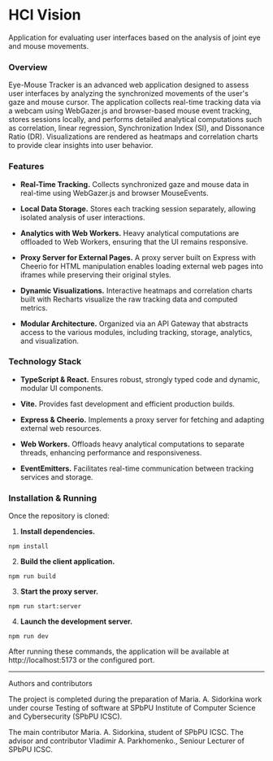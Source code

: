 # HCI Vision
Application for evaluating user interfaces based on the analysis of joint eye and mouse movements.

### Overview
Eye-Mouse Tracker is an advanced web application designed to assess user interfaces by analyzing the synchronized movements of the user's gaze and mouse cursor. The application collects real-time tracking data via a webcam using WebGazer.js and browser-based mouse event tracking, stores sessions locally, and performs detailed analytical computations such as correlation, linear regression, Synchronization Index (SI), and Dissonance Ratio (DR). Visualizations are rendered as heatmaps and correlation charts to provide clear insights into user behavior.

### Features
* **Real-Time Tracking.** Collects synchronized gaze and mouse data in real-time using WebGazer.js and browser MouseEvents.

* **Local Data Storage.** Stores each tracking session separately, allowing isolated analysis of user interactions.

* **Analytics with Web Workers.** Heavy analytical computations are offloaded to Web Workers, ensuring that the UI remains responsive.

* **Proxy Server for External Pages.** A proxy server built on Express with Cheerio for HTML manipulation enables loading external web pages into iframes while preserving their original styles.

* **Dynamic Visualizations.** Interactive heatmaps and correlation charts built with Recharts visualize the raw tracking data and computed metrics.

* **Modular Architecture.** Organized via an API Gateway that abstracts access to the various modules, including tracking, storage, analytics, and visualization.

### Technology Stack
* **TypeScript & React.** Ensures robust, strongly typed code and dynamic, modular UI components.

* **Vite.** Provides fast development and efficient production builds.

* **Express & Cheerio.** Implements a proxy server for fetching and adapting external web resources.

* **Web Workers.** Offloads heavy analytical computations to separate threads, enhancing performance and responsiveness.

* **EventEmitters.** Facilitates real-time communication between tracking services and storage.

### Installation & Running
Once the repository is cloned:
1. **Install dependencies.**
```
npm install
```
2. **Build the client application.**
```
npm run build
```
3. **Start the proxy server.**
```
npm run start:server
```
4. **Launch the development server.**
```
npm run dev
```
After running these commands, the application will be available at http://localhost:5173 or the configured port.

---
Authors and contributors
 
The project is completed during the preparation of Maria. A. Sidorkina work under course Testing of software at SPbPU Institute of Computer Science and Cybersecurity (SPbPU ICSC).

The main contributor Maria. A. Sidorkina, student of SPbPU ICSC. The advisor and contributor Vladimir A. Parkhomenko., Seniour Lecturer of SPbPU ICSC.
